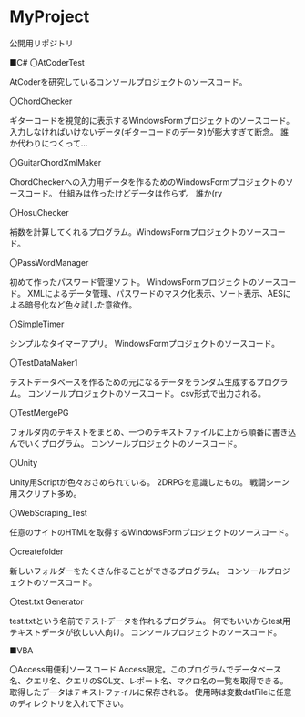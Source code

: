 # MyProject
公開用リポジトリ

■C#
〇AtCoderTest

AtCoderを研究しているコンソールプロジェクトのソースコード。

〇ChordChecker

ギターコードを視覚的に表示するWindowsFormプロジェクトのソースコード。
入力しなければいけないデータ(ギターコードのデータ)が膨大すぎて断念。
誰か代わりにつくって…

〇GuitarChordXmlMaker

ChordCheckerへの入力用データを作るためのWindowsFormプロジェクトのソースコード。
仕組みは作ったけどデータは作らず。
誰か(ry

〇HosuChecker

補数を計算してくれるプログラム。WindowsFormプロジェクトのソースコード。

〇PassWordManager

初めて作ったパスワード管理ソフト。
WindowsFormプロジェクトのソースコード。
XMLによるデータ管理、パスワードのマスク化表示、ソート表示、AESによる暗号化など色々試した意欲作。

〇SimpleTimer

シンプルなタイマーアプリ。
WindowsFormプロジェクトのソースコード。

〇TestDataMaker1

テストデータベースを作るための元になるデータをランダム生成するプログラム。
コンソールプロジェクトのソースコード。
csv形式で出力される。

〇TestMergePG

フォルダ内のテキストをまとめ、一つのテキストファイルに上から順番に書き込んでいくプログラム。
コンソールプロジェクトのソースコード。

〇Unity

Unity用Scriptが色々おさめられている。
2DRPGを意識したもの。
戦闘シーン用スクリプト多め。

〇WebScraping_Test

任意のサイトのHTMLを取得するWindowsFormプロジェクトのソースコード。

〇createfolder

新しいフォルダーをたくさん作ることができるプログラム。
コンソールプロジェクトのソースコード。

〇test.txt Generator

test.txtという名前でテストデータを作れるプログラム。
何でもいいからtest用テキストデータが欲しい人向け。
コンソールプロジェクトのソースコード。

■VBA

〇Access用便利ソースコード
Access限定。このプログラムでデータベース名、クエリ名、クエリのSQL文、レポート名、マクロ名の一覧を取得できる。
取得したデータはテキストファイルに保存される。
使用時は変数datFileに任意のディレクトリを入れて下さい。
